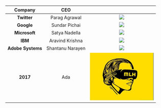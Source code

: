 | Company | CEO | |
| :-------------: |:-------------:| :-----:|
| **Twitter**| Parag Agrawal|  <img src="https://d92co48ro6fll.cloudfront.net/conf2020dev/speakers2020/Parag%20Agrawal.jpg" width="200px"> |
| **Google**| Sundar Pichai|   <img src="https://i0.wp.com/hipertextual.com/wp-content/uploads/2015/11/sundar-pichai.jpg?fit=1200%2C894&ssl=1" width="200px"> |
| **Microsoft** | Satya Nadella| <img src="https://static01.nyt.com/images/2020/05/14/business/14db-newsletter-nadella/merlin_159231594_d04785d4-5c43-44fe-ad72-2a02beaca02a-mediumSquareAt3X.jpg" width="200px">   |
| **IBM** | Aravind Krishna| <img src="https://1.bp.blogspot.com/-1cwCv-QmKTY/XjReo5zs2rI/AAAAAAAAAOE/zcQfVQT9EbAmT4tFQs0Zl7x_h_gN2vN4ACLcBGAsYHQ/w1200-h630-p-k-no-nu/Arvind-Krishna-Photo-1.jpg" width="200px">    |
| **Adobe Systems** |Shantanu Narayen| <img src="https://knowledge.wharton.upenn.edu/wp-content/uploads/2007/05/Shantanu-Narayen-photo-by-Kendall-Whitehouse.jpg" width="200px">   |
| **2017** | Ada   | <img src="https://github.com/varghesejose2020/Major-League-Hacking/blob/main/Information/Mascot/2017.jpeg" width="200px">   |

